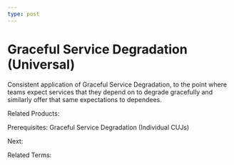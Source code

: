```yaml
---
type: post
---
```

# Graceful Service Degradation (Universal)

Consistent application of Graceful Service Degradation, to the point where teams expect services that they depend on to degrade gracefully and similarly offer that same expectations to dependees.

Related Products:

Prerequisites: Graceful Service Degradation (Individual CUJs)

Next:

Related Terms:
